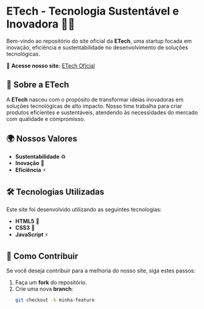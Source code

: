 # ETech - Tecnologia Sustentável e Inovadora 🌱💡  

Bem-vindo ao repositório do site oficial da **ETech**, uma startup focada em inovação, eficiência e sustentabilidade no desenvolvimento de soluções tecnológicas.  

🔗 **Acesse nosso site:** [ETech Oficial](https://yslanlopes12.github.io/etech_site/)  

## 🚀 Sobre a ETech  

A **ETech** nasceu com o propósito de transformar ideias inovadoras em soluções tecnológicas de alto impacto. Nosso time trabalha para criar produtos eficientes e sustentáveis, atendendo às necessidades do mercado com qualidade e compromisso.  

## 🌍 Nossos Valores  

- **Sustentabilidade** ♻️  
- **Inovação** 🔬  
- **Eficiência** ⚡  

## 🛠 Tecnologias Utilizadas  

Este site foi desenvolvido utilizando as seguintes tecnologias:  

- **HTML5** 📄  
- **CSS3** 🎨  
- **JavaScript** ⚡  

## 📌 Como Contribuir  

Se você deseja contribuir para a melhoria do nosso site, siga estes passos:  

1. Faça um **fork** do repositório.  
2. Crie uma nova **branch**:  
   ```sh
   git checkout -b minha-feature
